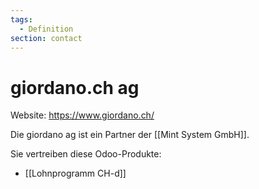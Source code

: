 ```yaml
---
tags:
  - Definition
section: contact
---
```

# giordano.ch ag

Website: <https://www.giordano.ch/>

Die giordano ag ist ein Partner der [[Mint System GmbH]].

Sie vertreiben diese Odoo-Produkte:
* [[Lohnprogramm CH-d]]